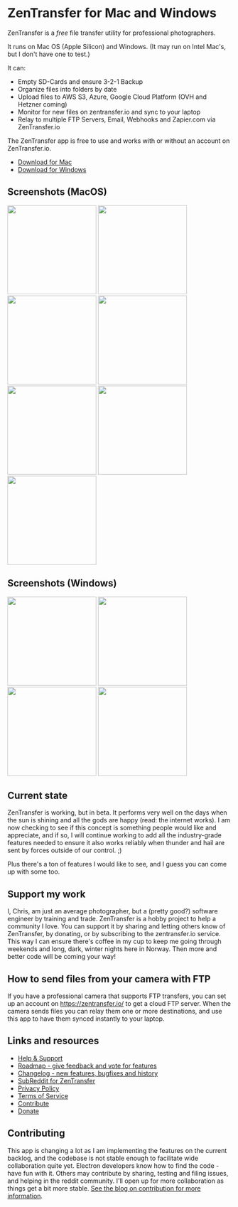 # ZenTransfer for Mac and Windows

ZenTransfer is a *free* file transfer utility for professional photographers.

It runs on Mac OS (Apple Silicon) and Windows.
(It may run on Intel Mac's, but I don't have one to test.)

It can:

* Empty SD-Cards and ensure 3-2-1 Backup
* Organize files into folders by date
* Upload files to AWS S3, Azure, Google Cloud Platform (OVH and Hetzner coming)
* Monitor for new files on zentransfer.io and sync to your laptop
* Relay to multiple FTP Servers, Email, Webhooks and Zapier.com via ZenTransfer.io

The ZenTransfer app is free to use and works with or without an account on ZenTransfer.io.

* [Download for Mac](https://github.com/chrfrenning/zentransfer-desktop/releases/latest/)
* [Download for Windows](https://github.com/chrfrenning/zentransfer-desktop/releases/latest/)

## Screenshots (MacOS)

<p>
  <a href="https://ztapp.blob.core.windows.net/imgs/mac/01-new-version.png"><img src="https://ztapp.blob.core.windows.net/imgs/mac/01-new-version.png" width="200"/></a>
  <a href="https://ztapp.blob.core.windows.net/imgs/mac/02-login.png"><img src="https://ztapp.blob.core.windows.net/imgs/mac/02-login.png" width="200"/></a>
  <a href="https://ztapp.blob.core.windows.net/imgs/mac/03-upload.png"><img src="https://ztapp.blob.core.windows.net/imgs/mac/03-upload.png" width="200"/></a>
  <a href="https://ztapp.blob.core.windows.net/imgs/mac/04-import.png"><img src="https://ztapp.blob.core.windows.net/imgs/mac/04-import.png" width="200"/></a>
  <a href="https://ztapp.blob.core.windows.net/imgs/mac/05-organize.png"><img src="https://ztapp.blob.core.windows.net/imgs/mac/05-organize.png" width="200"/></a>
  <a href="https://ztapp.blob.core.windows.net/imgs/mac/06-download.png"><img src="https://ztapp.blob.core.windows.net/imgs/mac/06-download.png" width="200"/></a>
  <a href="https://ztapp.blob.core.windows.net/imgs/mac/07-settings.png"><img src="https://ztapp.blob.core.windows.net/imgs/mac/07-settings.png" width="200"/></a>
</p>

## Screenshots (Windows)

<p>
  <a href="https://ztapp.blob.core.windows.net/imgs/win/01-upload.webp"><img src="https://ztapp.blob.core.windows.net/imgs/win/01-upload.webp" width="200"/></a>
  <a href="https://ztapp.blob.core.windows.net/imgs/win/02-import.webp"><img src="https://ztapp.blob.core.windows.net/imgs/win/02-import.webp" width="200"/></a>
  <a href="https://ztapp.blob.core.windows.net/imgs/win/03-download.webp"><img src="https://ztapp.blob.core.windows.net/imgs/win/03-download.webp" width="200"/></a>
  <a href="https://ztapp.blob.core.windows.net/imgs/win/04-settings.webp"><img src="https://ztapp.blob.core.windows.net/imgs/win/04-settings.webp" width="200"/></a>
</p>

## Current state

ZenTransfer is working, but in beta. It performs very well on the days when the
sun is shining and all the gods are happy (read: the internet works). I am now
checking to see if this concept is something people would like and appreciate, and
if so, I will continue working to add all the industry-grade features needed to ensure
it also works reliably when thunder and hail are sent by forces outside of our control. ;)

Plus there's a ton of features I would like to see, and I guess you can come up with some too.

## Support my work

I, Chris, am just an average photographer, but a (pretty good?) software engineer 
by training and trade. ZenTransfer is a hobby project to help a community I love.
You can support it by sharing and letting others know of ZenTransfer, by donating,
or by subscribing to the zentransfer.io service. This way I can ensure there's
coffee in my cup to keep me going through weekends and long, dark, winter nights
here in Norway. Then more and better code will be coming your way!

## How to send files from your camera with FTP

If you have a professional camera that supports FTP transfers, you can set up an 
account on https://zentransfer.io/ to get a cloud FTP server. When the camera
sends files you can relay them one or more destinations, and use this app to have
them synced instantly to your laptop.

## Links and resources

* [Help & Support](https://zentransfer.io/blog/help-with-the-app)
* [Roadmap - give feedback and vote for features](https://zentransfer.io/blog/roadmap)
* [Changelog - new features, bugfixes and history](https://zentransfer.io/blog/changelog)
* [SubReddit for ZenTransfer](https://www.reddit.com/r/zentransfer/)
* [Privacy Policy](https://zentransfer.io/privacy-policy)
* [Terms of Service](https://zentransfer.io/terms-of-service)
* [Contribute](https://zentransfer.io/blog/contribute-to-zentransfer)
* [Donate](https://livewall.no/blog/supporting-the-zentransfer-app)

## Contributing

This app is changing a lot as I am implementing the features on the current backlog, and
the codebase is not stable enough to facilitate wide collaboration quite yet. Electron
developers know how to find the code - have fun with it. Others may contribute by
sharing, testing and filing issues, and helping in the reddit community. I'll open
up for more collaboration as things get a bit more stable. [See the blog on contribution
for more information](https://zentransfer.io/blog/contribute-to-zentransfer).
